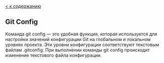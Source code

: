 [< к содержанию](readme.md)

## Git Config

Команда git config — это удобная функция, которая используется для настройки значений конфигурации Git на глобальном и локальном уровнях проекта. Эти уровни конфигурации соответствуют текстовым файлам .gitconfig. При выполнении команды git config происходит изменение текстового файла конфигурации.